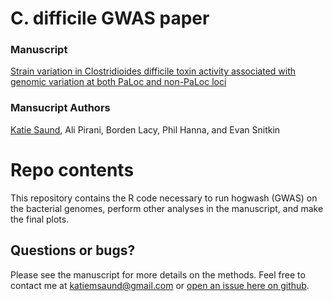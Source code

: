 # C. difficile GWAS paper

### Manuscript
[Strain variation in Clostridioides difficile toxin activity associated with genomic variation at both PaLoc and non-PaLoc loci](https://www.biorxiv.org/content/10.1101/2021.12.08.471880v2)

### Mansucript Authors
[Katie Saund](https://orcid.org/0000-0002-6214-6713), Ali Pirani, Borden Lacy, Phil Hanna, and Evan Snitkin

# Repo contents
This repository contains the R code necessary to run hogwash (GWAS) on the bacterial genomes, perform other analyses in the manuscript, and make the final plots. 

## Questions or bugs? 
Please see the manuscript for more details on the methods. Feel free to contact me at katiemsaund@gmail.com or [open an issue here on github](https://github.com/katiesaund/cdifficile_gwas/issues). 
